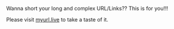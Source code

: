 Wanna short your long and complex URL/Links?? This is for you!!!

Please visit [myurl.live](https://myurl.live) to take a taste of it.
